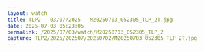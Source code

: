 ```yaml
---
layout: watch
title: TLP2 - 03/07/2025 - M20250703_052305_TLP_2T.jpg
date: 2025-07-03 05:23:05
permalink: /2025/07/03/watch/M20250703_052305_TLP_2
capture: TLP2/2025/202507/20250702/M20250703_052305_TLP_2T.jpg
---
```


